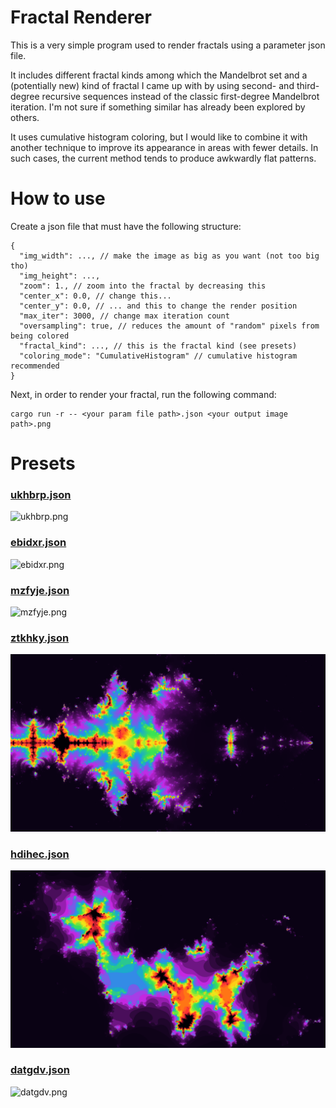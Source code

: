 # Fractal Renderer

This is a very simple program used to render fractals using a parameter json file.

It includes different fractal kinds among which the Mandelbrot set and a (potentially new) kind of fractal I came up with by using second- and third-degree recursive sequences instead of the classic first-degree Mandelbrot iteration. I'm not sure if something similar has already been explored by others.

It uses cumulative histogram coloring, but I would like to combine it with another technique to improve its appearance in areas with fewer details. In such cases, the current method tends to produce awkwardly flat patterns.

# How to use

Create a json file that must have the following structure:

```jsonc
{
  "img_width": ..., // make the image as big as you want (not too big tho)
  "img_height": ...,
  "zoom": 1., // zoom into the fractal by decreasing this
  "center_x": 0.0, // change this...
  "center_y": 0.0, // ... and this to change the render position
  "max_iter": 3000, // change max iteration count
  "oversampling": true, // reduces the amount of "random" pixels from being colored
  "fractal_kind": ..., // this is the fractal kind (see presets)
  "coloring_mode": "CumulativeHistogram" // cumulative histogram recommended
}
```

Next, in order to render your fractal, run the following command:

```
cargo run -r -- <your param file path>.json <your output image path>.png
```

# Presets

### [ukhbrp.json](./presets/ukhbrp.json)

![ukhbrp.png](./presets/ukhbrp.png)

### [ebidxr.json](./presets/ebidxr.json)

![ebidxr.png](./presets/ebidxr.png)

### [mzfyje.json](./presets/mzfyje.json)

![mzfyje.png](./presets/mzfyje.png)

### [ztkhky.json](./presets/ztkhky.json)

![ztkhky.png](./presets/ztkhky.png)

### [hdihec.json](./presets/hdihec.json)

![hdihec.png](./presets/hdihec.png)

### [datgdv.json](./presets/datgdv.json)

![datgdv.png](./presets/datgdv.png)
